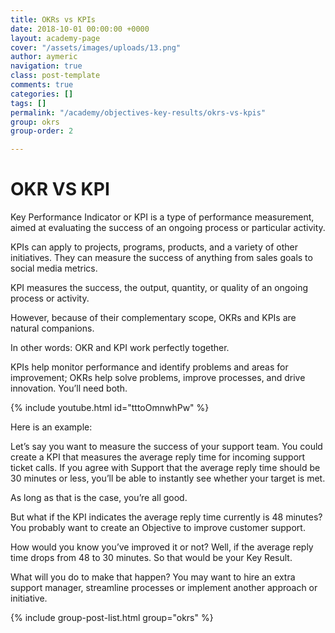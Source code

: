 ```yaml
---
title: OKRs vs KPIs
date: 2018-10-01 00:00:00 +0000
layout: academy-page
cover: "/assets/images/uploads/13.png"
author: aymeric
navigation: true
class: post-template
comments: true
categories: []
tags: []
permalink: "/academy/objectives-key-results/okrs-vs-kpis"
group: okrs
group-order: 2

---
```

# OKR VS KPI

Key Performance Indicator or KPI is a type of performance measurement, aimed at evaluating the success of an ongoing process or particular activity.

KPIs can apply to projects, programs, products, and a variety of other initiatives. They can measure the success of anything from sales goals to social media metrics.

KPI measures the success, the output, quantity, or quality of an ongoing process or activity. 

However, because of their complementary scope, OKRs and KPIs are natural companions.

In other words: OKR and KPI work perfectly together.

KPIs help monitor performance and identify problems and areas for improvement; OKRs help solve problems, improve processes, and drive innovation. You’ll need both.

{% include youtube.html id="tttoOmnwhPw" %}

Here is an example:

Let’s say you want to measure the success of your support team. You could create a KPI that measures the average reply time for incoming support ticket calls. If you agree with Support that the average reply time should be 30 minutes or less, you’ll be able to instantly see whether your target is met.

As long as that is the case, you’re all good. 

But what if the KPI indicates the average reply time currently is 48 minutes? You probably want to create an Objective to improve customer support. 

How would you know you’ve improved it or not? Well, if the average reply time drops from 48 to 30 minutes. So that would be your Key Result. 

What will you do to make that happen? You may want to hire an extra support manager, streamline processes or implement another approach or initiative.

<div class='post-feed'>

{% include group-post-list.html group="okrs" %}

</div>